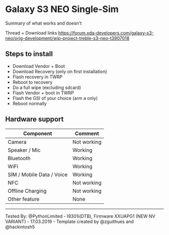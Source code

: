# Galaxy S3 NEO Single-Sim

Summary of what works and doesn't

Thread + Download links
https://forum.xda-developers.com/galaxy-s3-neo/orig-development/wip-project-treble-s3-neo-t3907018

## Steps to install

* Download Vendor + Boot
* Download Recovery (only on first installation)
* Flash recovery in TWRP
* Reboot to recovery
* Do a full wipe (excluding sdcard)
* Flash Vendor + boot in TWRP
* Flash the GSI of your choice (arm a only)
* Reboot normally

## Hardware support

| Component                 |      Comment                                              |
|---------------------------|-----------------------------------------------------------|
| Camera                    | Not working                                                    |
| Speaker / Mic             | Working                                                    |
| Bluetooth                 | Working                                                    |
| WiFi                      | Working                                                    |
| SIM / Mobile Data / Voice | Working                                                    |
| NFC                       | Not working                                                    |
| Offline Charging          | Not working                                                    |
| Other feature             | None                                                    |
---

Tested By: @PythonLimited - I9301i(DTB), Firmware XXUAPG1 (NEW NV VARIANT) - 17.03.2019 - Template created by @zguithues and @hackintosh5